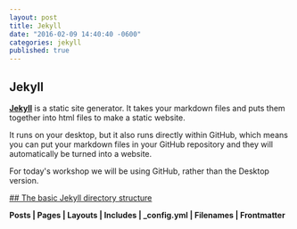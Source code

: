 ```yaml
---
layout: post
title: Jekyll
date: "2016-02-09 14:40:40 -0600"
categories: jekyll
published: true
---
```





## Jekyll

[**Jekyll**](https://jekyllrb.com/) is a static site generator. It takes your markdown files and puts them together into html files to make a static website.

It runs on your desktop, but it also runs directly within GitHub, which means you can put your markdown files in your GitHub repository and they will automatically be turned into a website.

For today's workshop we will be using GitHub, rather than the Desktop version.

[## The basic Jekyll directory structure](https://jekyllrb.com/docs/structure/)

**Posts | Pages | Layouts | Includes | \_config.yml | Filenames | Frontmatter**
